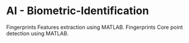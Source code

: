 # AI - Biometric-Identification

Fingerprints Features extraction using MATLAB.
Fingerprints Core point detection using MATLAB.
